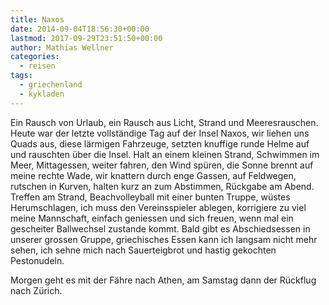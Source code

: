 ```yaml
---
title: Naxos
date: 2014-09-04T18:56:30+00:00
lastmod: 2017-09-29T23:51:50+00:00
author: Mathias Wellner
categories:
  - reisen
tags:
  - griechenland
  - kykladen
---
```

Ein Rausch von Urlaub, ein Rausch aus Licht, Strand und Meeresrauschen. Heute war der letzte vollständige Tag auf der Insel Naxos, wir liehen uns Quads aus, diese lärmigen Fahrzeuge, setzten knuffige runde Helme auf und rauschten über die Insel. Halt an einem kleinen Strand, Schwimmen im Meer, Mittagessen, weiter fahren, den Wind spüren, die Sonne brennt auf meine rechte Wade, wir knattern durch enge Gassen, auf Feldwegen, rutschen in Kurven, halten kurz an zum Abstimmen, Rückgabe am Abend. Treffen am Strand, Beachvolleyball mit einer bunten Truppe, wüstes Herumschlagen, ich muss den Vereinsspieler ablegen, korrigiere zu viel meine Mannschaft, einfach geniessen und sich freuen, wenn mal ein gescheiter Ballwechsel zustande kommt. Bald gibt es Abschiedsessen in unserer grossen Gruppe, griechisches Essen kann ich langsam nicht mehr sehen, ich sehne mich nach Sauerteigbrot und hastig gekochten Pestonudeln. 

Morgen geht es mit der Fähre nach Athen, am Samstag dann der Rückflug nach Zürich.